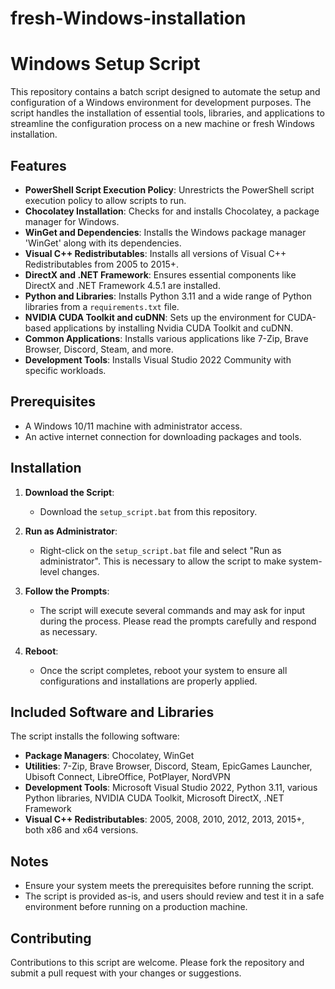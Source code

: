# fresh-Windows-installation

# Windows Setup Script

This repository contains a batch script designed to automate the setup and configuration of a Windows environment for development purposes. The script handles the installation of essential tools, libraries, and applications to streamline the configuration process on a new machine or fresh Windows installation.

## Features

- **PowerShell Script Execution Policy**: Unrestricts the PowerShell script execution policy to allow scripts to run.
- **Chocolatey Installation**: Checks for and installs Chocolatey, a package manager for Windows.
- **WinGet and Dependencies**: Installs the Windows package manager 'WinGet' along with its dependencies.
- **Visual C++ Redistributables**: Installs all versions of Visual C++ Redistributables from 2005 to 2015+.
- **DirectX and .NET Framework**: Ensures essential components like DirectX and .NET Framework 4.5.1 are installed.
- **Python and Libraries**: Installs Python 3.11 and a wide range of Python libraries from a `requirements.txt` file.
- **NVIDIA CUDA Toolkit and cuDNN**: Sets up the environment for CUDA-based applications by installing Nvidia CUDA Toolkit and cuDNN.
- **Common Applications**: Installs various applications like 7-Zip, Brave Browser, Discord, Steam, and more.
- **Development Tools**: Installs Visual Studio 2022 Community with specific workloads.

## Prerequisites

- A Windows 10/11 machine with administrator access.
- An active internet connection for downloading packages and tools.

## Installation

1. **Download the Script**:
   - Download the `setup_script.bat` from this repository.

2. **Run as Administrator**:
   - Right-click on the `setup_script.bat` file and select "Run as administrator". This is necessary to allow the script to make system-level changes.

3. **Follow the Prompts**:
   - The script will execute several commands and may ask for input during the process. Please read the prompts carefully and respond as necessary.

4. **Reboot**:
   - Once the script completes, reboot your system to ensure all configurations and installations are properly applied.

## Included Software and Libraries

The script installs the following software:

- **Package Managers**: Chocolatey, WinGet
- **Utilities**: 7-Zip, Brave Browser, Discord, Steam, EpicGames Launcher, Ubisoft Connect, LibreOffice, PotPlayer, NordVPN
- **Development Tools**: Microsoft Visual Studio 2022, Python 3.11, various Python libraries, NVIDIA CUDA Toolkit, Microsoft DirectX, .NET Framework
- **Visual C++ Redistributables**: 2005, 2008, 2010, 2012, 2013, 2015+, both x86 and x64 versions.

## Notes

- Ensure your system meets the prerequisites before running the script.
- The script is provided as-is, and users should review and test it in a safe environment before running on a production machine.


## Contributing

Contributions to this script are welcome. Please fork the repository and submit a pull request with your changes or suggestions.
